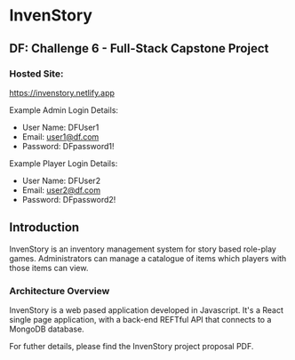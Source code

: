 # InvenStory
## DF: Challenge 6 - Full-Stack Capstone Project

### Hosted Site:
https://invenstory.netlify.app

Example Admin Login Details:
- User Name: DFUser1
- Email: user1@df.com
- Password: DFpassword1!

Example Player Login Details:
- User Name: DFUser2
- Email: user2@df.com
- Password: DFpassword2!

## Introduction
InvenStory is an inventory management system for story based role-play games. Administrators can manage a catalogue of items which players with those items can view.

### Architecture Overview
InvenStory is a web pased application developed in Javascript. It's a React single page application, with a back-end REFTful API that connects to a MongoDB database.

For futher details, please find the InvenStory project proposal PDF.
